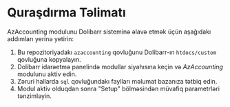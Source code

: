 # Quraşdırma Təlimatı

AzAccounting modulunu Dolibarr sisteminə əlavə etmək üçün aşağıdakı addımları yerinə yetirin:

1. Bu repozitoriyadakı `azaccounting` qovluğunu Dolibarr-ın `htdocs/custom` qovluğuna kopyalayın.
2. Dolibarr idarəetmə panelində modullar siyahısına keçin və *AzAccounting* modulunu aktiv edin.
3. Zəruri hallarda `sql` qovluğundakı faylları məlumat bazanıza tətbiq edin.
4. Modul aktiv olduqdan sonra "Setup" bölməsindən müvafiq parametrləri tənzimləyin.
